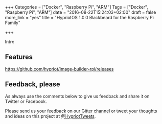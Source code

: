 +++
Categories = ["Docker", "Raspberry Pi", "ARM"]
Tags = ["Docker", "Raspberry Pi", "ARM"]
date = "2016-08-22T15:24:03+02:00"
draft = false
more_link = "yes"
title = "HypriotOS 1.0.0 Blackbeard for the Raspberry Pi Family"

+++

Intro

<!--more-->


## Features

https://github.com/hypriot/image-builder-rpi/releases




## Feedback, please

As always use the comments below to give us feedback and share it on Twitter or Facebook.

Please send us your feedback on our [Gitter channel](https://gitter.im/hypriot/talk) or tweet your thoughts and ideas on this project at [@HypriotTweets](https://twitter.com/HypriotTweets).
